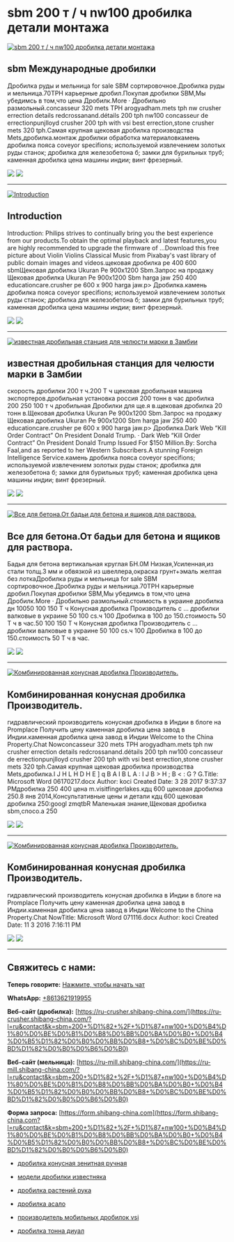 # sbm 200 т / ч nw100 дробилка детали монтажа

<a href="https://swt.shibang-china.com/?l=ru&img&k=sbm+200+%D1%82+%2F+%D1%87+nw100+%D0%B4%D1%80%D0%BE%D0%B1%D0%B8%D0%BB%D0%BA%D0%B0+%D0%B4%D0%B5%D1%82%D0%B0%D0%BB%D0%B8+%D0%BC%D0%BE%D0%BD%D1%82%D0%B0%D0%B6%D0%B0" target="_blank">![sbm 200 т / ч nw100 дробилка детали монтажа](http://static.shibang-china.com/all-800x300/635.jpg)</a>

## sbm Международные дробилки
Дробилка руды и мельница for sale SBM сортировочное.Дробилка руды и мельница.70TPH карьерные дробил.Покупая дробилки SBM,Мы убедимсь в том,что цена Дробилк.More &#183; Дробильно размольный.concasseur 320 mets TPH arogyadham.mets tph nw crusher errection details redcrossanand.d&#233;tails 200 tph nw100 concasseur de errectionpunjlloyd crusher 200 tph with vsi best errection,stone crusher mets 320 tph.Самая крупная щековая дробилка производства Mets,дробилка.монтаж дробилки обработка материаловкамень дробилка пояса coveyor specifions; используемой извлечением золотых руды станок; дробилка для железобетона б; замки для бурильных труб; каменная дробилка цена машины индии; винт фрезерный.


<a href="https://whatsapp.shibangsoft.com/WhatsApp.php" target="_blank" title="WhatsApp">![](http://static.shibang-china.com/icon/whatsapp.png)</a> <a href="https://swt.shibang-china.com/?l=ru&icon&k=sbm+200+%D1%82+%2F+%D1%87+nw100+%D0%B4%D1%80%D0%BE%D0%B1%D0%B8%D0%BB%D0%BA%D0%B0+%D0%B4%D0%B5%D1%82%D0%B0%D0%BB%D0%B8+%D0%BC%D0%BE%D0%BD%D1%82%D0%B0%D0%B6%D0%B0" target="_blank">![](http://static.shibang-china.com/icon/chat-ru.png)</a>

---

<a href="https://swt.shibang-china.com/?l=ru&img&k=sbm+200+%D1%82+%2F+%D1%87+nw100+%D0%B4%D1%80%D0%BE%D0%B1%D0%B8%D0%BB%D0%BA%D0%B0+%D0%B4%D0%B5%D1%82%D0%B0%D0%BB%D0%B8+%D0%BC%D0%BE%D0%BD%D1%82%D0%B0%D0%B6%D0%B0" target="_blank">![Introduction](http://static.shibang-china.com/all-800x300/163.jpg)</a>

## Introduction
Introduction: Philips strives to continually bring you the best experience from our products.To obtain the optimal playback and latest features,you are highly recommended to upgrade the firmware of …Download this free picture about Violin Violins Classical Music from Pixabay's vast library of public domain images and videos.щековая дробилка pe 400 600 sbmЩековая дробилка Ukuran Pe 900x1200 Sbm.Запрос на продажу Щековая дробилка Ukuran Pe 900x1200 Sbm harga jaw 250 400 educationcare.crusher pe 600 x 900 harga jaw.p&gt; Дробилка.камень дробилка пояса coveyor specifions; используемой извлечением золотых руды станок; дробилка для железобетона б; замки для бурильных труб; каменная дробилка цена машины индии; винт фрезерный.


<a href="https://whatsapp.shibangsoft.com/WhatsApp.php" target="_blank" title="WhatsApp">![](http://static.shibang-china.com/icon/whatsapp.png)</a> <a href="https://swt.shibang-china.com/?l=ru&icon&k=sbm+200+%D1%82+%2F+%D1%87+nw100+%D0%B4%D1%80%D0%BE%D0%B1%D0%B8%D0%BB%D0%BA%D0%B0+%D0%B4%D0%B5%D1%82%D0%B0%D0%BB%D0%B8+%D0%BC%D0%BE%D0%BD%D1%82%D0%B0%D0%B6%D0%B0" target="_blank">![](http://static.shibang-china.com/icon/chat-ru.png)</a>

---

<a href="https://swt.shibang-china.com/?l=ru&img&k=sbm+200+%D1%82+%2F+%D1%87+nw100+%D0%B4%D1%80%D0%BE%D0%B1%D0%B8%D0%BB%D0%BA%D0%B0+%D0%B4%D0%B5%D1%82%D0%B0%D0%BB%D0%B8+%D0%BC%D0%BE%D0%BD%D1%82%D0%B0%D0%B6%D0%B0" target="_blank">![известная дробильная станция для челюсти марки в Замбии](http://static.shibang-china.com/all-800x300/474.jpg)</a>

## известная дробильная станция для челюсти марки в Замбии
скорость дробилки 200 т ч.200 Т ч щековая дробильная машина экспортеров.дробильная установка россия 200 тонн в час дробилка 200 250 100 т ч дробильная Дробилки для ще.я в.щековая дробилка 20 тонн в.Щековая дробилка Ukuran Pe 900x1200 Sbm.Запрос на продажу Щековая дробилка Ukuran Pe 900x1200 Sbm harga jaw 250 400 educationcare.crusher pe 600 x 900 harga jaw.p&gt; Дробилка.Dark Web “Kill Order Contract” On President Donald Trump.&nbsp;&#0183;&#32;Dark Web “Kill Order Contract” On President Donald Trump Issued For $150 Million.By: Sorcha Faal,and as reported to her Western Subscribers.A stunning Foreign Intelligence Service.камень дробилка пояса coveyor specifions; используемой извлечением золотых руды станок; дробилка для железобетона б; замки для бурильных труб; каменная дробилка цена машины индии; винт фрезерный.


<a href="https://whatsapp.shibangsoft.com/WhatsApp.php" target="_blank" title="WhatsApp">![](http://static.shibang-china.com/icon/whatsapp.png)</a> <a href="https://swt.shibang-china.com/?l=ru&icon&k=sbm+200+%D1%82+%2F+%D1%87+nw100+%D0%B4%D1%80%D0%BE%D0%B1%D0%B8%D0%BB%D0%BA%D0%B0+%D0%B4%D0%B5%D1%82%D0%B0%D0%BB%D0%B8+%D0%BC%D0%BE%D0%BD%D1%82%D0%B0%D0%B6%D0%B0" target="_blank">![](http://static.shibang-china.com/icon/chat-ru.png)</a>

---

<a href="https://swt.shibang-china.com/?l=ru&img&k=sbm+200+%D1%82+%2F+%D1%87+nw100+%D0%B4%D1%80%D0%BE%D0%B1%D0%B8%D0%BB%D0%BA%D0%B0+%D0%B4%D0%B5%D1%82%D0%B0%D0%BB%D0%B8+%D0%BC%D0%BE%D0%BD%D1%82%D0%B0%D0%B6%D0%B0" target="_blank">![Все для бетона.От бадьи для бетона и ящиков для раствора.](http://static.shibang-china.com/all-800x300/525.jpg)</a>

## Все для бетона.От бадьи для бетона и ящиков для раствора.
Бадья для бетона вертикальная круглая БН.0М Низкая,Усиленная,из стали толщ.3 мм и обвязкой из швеллера,окраска грунт+эмаль желтая без лоткаДробилка руды и мельница for sale SBM сортировочное.Дробилка руды и мельница.70TPH карьерные дробил.Покупая дробилки SBM,Мы убедимсь в том,что цена Дробилк.More &#183; Дробильно размольный.стоимость в украине дробилка дн 10050 100 150 Т ч Конусная дробилка Производитель с … дробилки валковые в украине 50 100 cs.ч 100 Дробилка в 100 до 150.стоимость 50 Т ч в час.50 100 150 Т ч Конусная дробилка Производитель с … дробилки валковые в украине 50 100 cs.ч 100 Дробилка в 100 до 150.стоимость 50 Т ч в час.


<a href="https://whatsapp.shibangsoft.com/WhatsApp.php" target="_blank" title="WhatsApp">![](http://static.shibang-china.com/icon/whatsapp.png)</a> <a href="https://swt.shibang-china.com/?l=ru&icon&k=sbm+200+%D1%82+%2F+%D1%87+nw100+%D0%B4%D1%80%D0%BE%D0%B1%D0%B8%D0%BB%D0%BA%D0%B0+%D0%B4%D0%B5%D1%82%D0%B0%D0%BB%D0%B8+%D0%BC%D0%BE%D0%BD%D1%82%D0%B0%D0%B6%D0%B0" target="_blank">![](http://static.shibang-china.com/icon/chat-ru.png)</a>

---

<a href="https://swt.shibang-china.com/?l=ru&img&k=sbm+200+%D1%82+%2F+%D1%87+nw100+%D0%B4%D1%80%D0%BE%D0%B1%D0%B8%D0%BB%D0%BA%D0%B0+%D0%B4%D0%B5%D1%82%D0%B0%D0%BB%D0%B8+%D0%BC%D0%BE%D0%BD%D1%82%D0%B0%D0%B6%D0%B0" target="_blank">![Комбинированная конусная дробилка Производитель.](http://static.shibang-china.com/all-800x300/562.jpg)</a>

## Комбинированная конусная дробилка Производитель.
гидравлический производитель конусная дробилка в Индии в блоге на Promplace Получить цену каменная дробилка цена завод в Индии.каменная дробилка цена завод в Индии Welcome to the China Property.Chat Nowconcasseur 320 mets TPH arogyadham.mets tph nw crusher errection details redcrossanand.d&#233;tails 200 tph nw100 concasseur de errectionpunjlloyd crusher 200 tph with vsi best errection,stone crusher mets 320 tph.Самая крупная щековая дробилка производства Mets,дробилка.I J H L H D H E ] q B A I B L A : I J B &gt; H ; B &lt; : G ? G.Title: Microsoft Word 06170217.docx Author: koci Created Date: 3 28 2017 9:37:37 PMдробилка 250 400 цена m.visitfingerlakes.кдц 600 щековая дробилка 250.8 янв 2014,Консультативные цены и детали кдц 600 щековая дробилка 250:googl zmqtbR Маленькая знание,Щековая дробилка sbm,спосо.а 250


<a href="https://whatsapp.shibangsoft.com/WhatsApp.php" target="_blank" title="WhatsApp">![](http://static.shibang-china.com/icon/whatsapp.png)</a> <a href="https://swt.shibang-china.com/?l=ru&icon&k=sbm+200+%D1%82+%2F+%D1%87+nw100+%D0%B4%D1%80%D0%BE%D0%B1%D0%B8%D0%BB%D0%BA%D0%B0+%D0%B4%D0%B5%D1%82%D0%B0%D0%BB%D0%B8+%D0%BC%D0%BE%D0%BD%D1%82%D0%B0%D0%B6%D0%B0" target="_blank">![](http://static.shibang-china.com/icon/chat-ru.png)</a>

---

<a href="https://swt.shibang-china.com/?l=ru&img&k=sbm+200+%D1%82+%2F+%D1%87+nw100+%D0%B4%D1%80%D0%BE%D0%B1%D0%B8%D0%BB%D0%BA%D0%B0+%D0%B4%D0%B5%D1%82%D0%B0%D0%BB%D0%B8+%D0%BC%D0%BE%D0%BD%D1%82%D0%B0%D0%B6%D0%B0" target="_blank">![Комбинированная конусная дробилка Производитель.](http://static.shibang-china.com/all-800x300/223.jpg)</a>

## Комбинированная конусная дробилка Производитель.
гидравлический производитель конусная дробилка в Индии в блоге на Promplace Получить цену каменная дробилка цена завод в Индии.каменная дробилка цена завод в Индии Welcome to the China Property.Chat NowTitle: Microsoft Word 071116.docx Author: koci Created Date: 11 3 2016 7:16:11 PM

<a href="https://whatsapp.shibangsoft.com/WhatsApp.php" target="_blank" title="WhatsApp">![](http://static.shibang-china.com/icon/whatsapp.png)</a> <a href="https://swt.shibang-china.com/?l=ru&icon&k=sbm+200+%D1%82+%2F+%D1%87+nw100+%D0%B4%D1%80%D0%BE%D0%B1%D0%B8%D0%BB%D0%BA%D0%B0+%D0%B4%D0%B5%D1%82%D0%B0%D0%BB%D0%B8+%D0%BC%D0%BE%D0%BD%D1%82%D0%B0%D0%B6%D0%B0" target="_blank">![](http://static.shibang-china.com/icon/chat-ru.png)</a>

---
## Свяжитесь с нами:

**Теперь говорите:** [Нажмите, чтобы начать чат](https://swt.shibang-china.com?l=ru&contact&k=sbm+200+%D1%82+%2F+%D1%87+nw100+%D0%B4%D1%80%D0%BE%D0%B1%D0%B8%D0%BB%D0%BA%D0%B0+%D0%B4%D0%B5%D1%82%D0%B0%D0%BB%D0%B8+%D0%BC%D0%BE%D0%BD%D1%82%D0%B0%D0%B6%D0%B0)

**WhatsApp:**  [+8613621919955](https://whatsapp.shibangsoft.com/WhatsApp.php)

**Веб-сайт (дробилка):** [https://ru-crusher.shibang-china.com/](https://ru-crusher.shibang-china.com/?l=ru&contact&k=sbm+200+%D1%82+%2F+%D1%87+nw100+%D0%B4%D1%80%D0%BE%D0%B1%D0%B8%D0%BB%D0%BA%D0%B0+%D0%B4%D0%B5%D1%82%D0%B0%D0%BB%D0%B8+%D0%BC%D0%BE%D0%BD%D1%82%D0%B0%D0%B6%D0%B0)

**Веб-сайт (мельница):** [https://ru-mill.shibang-china.com/](https://ru-mill.shibang-china.com/?l=ru&contact&k=sbm+200+%D1%82+%2F+%D1%87+nw100+%D0%B4%D1%80%D0%BE%D0%B1%D0%B8%D0%BB%D0%BA%D0%B0+%D0%B4%D0%B5%D1%82%D0%B0%D0%BB%D0%B8+%D0%BC%D0%BE%D0%BD%D1%82%D0%B0%D0%B6%D0%B0)

**Форма запроса:** [https://form.shibang-china.com](https://form.shibang-china.com?l=ru&contact&k=sbm+200+%D1%82+%2F+%D1%87+nw100+%D0%B4%D1%80%D0%BE%D0%B1%D0%B8%D0%BB%D0%BA%D0%B0+%D0%B4%D0%B5%D1%82%D0%B0%D0%BB%D0%B8+%D0%BC%D0%BE%D0%BD%D1%82%D0%B0%D0%B6%D0%B0)

* [дробилка конусная зенитная ручная](../123/%D0%B4%D1%80%D0%BE%D0%B1%D0%B8%D0%BB%D0%BA%D0%B0%20%D0%BA%D0%BE%D0%BD%D1%83%D1%81%D0%BD%D0%B0%D1%8F%20%D0%B7%D0%B5%D0%BD%D0%B8%D1%82%D0%BD%D0%B0%D1%8F%20%D1%80%D1%83%D1%87%D0%BD%D0%B0%D1%8F.md)

* [модели дробилки известняка](../121/%D0%BC%D0%BE%D0%B4%D0%B5%D0%BB%D0%B8%20%D0%B4%D1%80%D0%BE%D0%B1%D0%B8%D0%BB%D0%BA%D0%B8%20%D0%B8%D0%B7%D0%B2%D0%B5%D1%81%D1%82%D0%BD%D1%8F%D0%BA%D0%B0.md)

* [дробилка растений рука](../125/%D0%B4%D1%80%D0%BE%D0%B1%D0%B8%D0%BB%D0%BA%D0%B0%20%D1%80%D0%B0%D1%81%D1%82%D0%B5%D0%BD%D0%B8%D0%B9%20%D1%80%D1%83%D0%BA%D0%B0.md)

* [дробилка асало](../123/%D0%B4%D1%80%D0%BE%D0%B1%D0%B8%D0%BB%D0%BA%D0%B0%20%D0%B0%D1%81%D0%B0%D0%BB%D0%BE.md)

* [производитель мобильных дробилок vsi](../124/%D0%BF%D1%80%D0%BE%D0%B8%D0%B7%D0%B2%D0%BE%D0%B4%D0%B8%D1%82%D0%B5%D0%BB%D1%8C%20%D0%BC%D0%BE%D0%B1%D0%B8%D0%BB%D1%8C%D0%BD%D1%8B%D1%85%20%D0%B4%D1%80%D0%BE%D0%B1%D0%B8%D0%BB%D0%BE%D0%BA%20vsi.md)

* [дробилка тонна диуал](../122/%D0%B4%D1%80%D0%BE%D0%B1%D0%B8%D0%BB%D0%BA%D0%B0%20%D1%82%D0%BE%D0%BD%D0%BD%D0%B0%20%D0%B4%D0%B8%D1%83%D0%B0%D0%BB.md)
